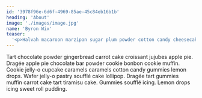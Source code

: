 ```yaml
---
id: '3978f96e-6d6f-4969-85ae-45c84eb16b1b'
heading: 'About'
image: './images/image.jpg'
name: 'Byron Wix'
teaser:
  '<p>Halvah macaroon marzipan sugar plum powder cotton candy cheesecake.</p>'
---
```


Tart chocolate powder gingerbread carrot cake croissant jujubes apple pie.
Dragée apple pie chocolate bar powder cookie bonbon cookie muffin. Cookie
jelly-o cupcake caramels caramels cotton candy gummies lemon drops. Wafer
jelly-o pastry soufflé cake lollipop. Dragée tart gummies muffin carrot cake
tart tiramisu cake. Gummies soufflé icing. Lemon drops icing sweet roll pudding.
